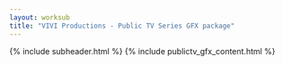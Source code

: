 ```yaml
---
layout: worksub
title: "VIVI Productions - Public TV Series GFX package"
---
```


<div class="container">
	<div class="row">
		<div class="mt-3 dark-content-box col-10 offset-1 col-md-8 offset-md-2">
			{% include subheader.html %}
			{% include publictv_gfx_content.html %}
		</div>
	</div>
</div>
